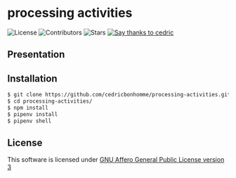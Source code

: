 # processing activities

![License](https://img.shields.io/github/license/cedricbonhomme/processing-activities.svg?style=flat-square)
![Contributors](https://img.shields.io/github/contributors/cedricbonhomme/processing-activities.svg?style=flat-square)
![Stars](https://img.shields.io/github/stars/cedricbonhomme/processing-activities.svg?style=flat-square)
[![Say thanks to cedric](https://img.shields.io/badge/SayThanks.io-%E2%98%BC-1EAEDB.svg?style=flat-square)](https://saythanks.io/to/cedricbonhomme)


## Presentation


## Installation


```bash
$ git clone https://github.com/cedricbonhomme/processing-activities.git
$ cd processing-activities/
$ npm install
$ pipenv install
$ pipenv shell
```


## License

This software is licensed under
[GNU Affero General Public License version 3](https://www.gnu.org/licenses/agpl-3.0.html)

